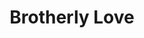 ---
pid: LLG61
title: Brotherly Love
location_transcription: 15th and JFK Boulevard
zipcode: '19144'
outside_phl: 
neighborhood: Germantown
age: '16'
age_range: 13-19
instagram: 
image_file_name: LLG_61.jpg
proposal_transcription: |-
  long bench, with good depth as well so people feel welcome to join the couple

  Heads facing each other about a foot apart

  Bronze bench with one steel one copper man - steel sitting on coppers lap, holding hands, and smiling
topic: Brotherly Love,Human Rights,Inclusivity,LGBTQ+,Love
topic_summary: 0, 0, 0, 0, 0
type: Sculpture Statue,Bench
keywords_other: hands, holding hands, pride, philly pride
credit: 'Vincent W. #phillypride'
image_labels: 
twitter: 
facebook: 
permalink: "/monuments/llg61/"
layout: item-page
---